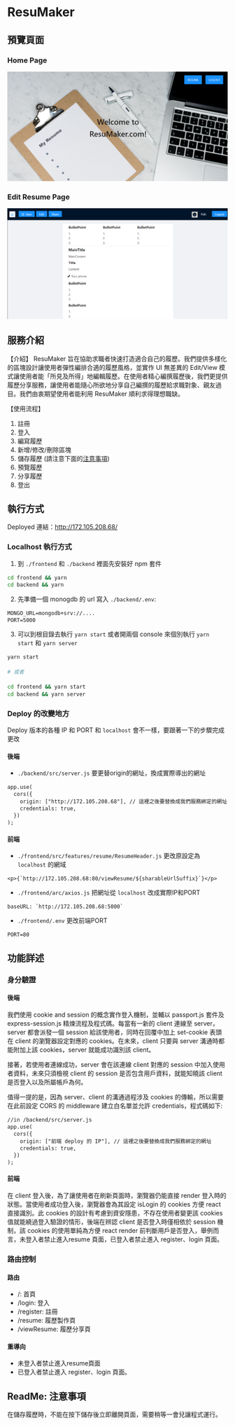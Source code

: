 # ResuMaker
## 預覽頁面
### Home Page
![home page](img/homePage.png)
### Edit Resume Page
![home page](img/resuMaker.png)

## 服務介紹
【介紹】
ResuMaker 旨在協助求職者快速打造適合自己的履歷。我們提供多樣化的區塊設計讓使用者彈性編排合適的履歷風格，並實作 UI 無差異的 Edit/View 模式讓使用者能「所見及所得」地編輯履歷。在使用者精心編撰履歷後，我們更提供履歷分享服務，讓使用者能隨心所欲地分享自己編撰的履歷給求職對象、親友過目。我們由衷期望使用者能利用 ResuMaker 順利求得理想職缺。

【使用流程】
1. 註冊
1. 登入
1. 編寫履歷
1. 新增/修改/刪除區塊
1. 儲存履歷 (請注意下面的[注意事項](#ReadMe-注意事項))
1. 預覽履歷
1. 分享履歷
1. 登出

## 執行方式

Deployed 連結：http://172.105.208.68/

### Localhost 執行方式

1. 到 `./frontend` 和 `./backend` 裡面先安裝好 npm 套件
```bash
cd frontend && yarn
cd backend && yarn
```

2. 先準備一個 monogdb 的 url 寫入 `./backend/.env`:

```
MONGO_URL=mongodb+srv://....
PORT=5000
```

3. 可以到根目錄去執行 `yarn start` 或者開兩個 console 來個別執行 `yarn start` 和 `yarn server`

```bash
yarn start

# 或者

cd frontend && yarn start
cd backend && yarn server
```

### Deploy 的改變地方

Deploy 版本的各種 IP 和 PORT 和 `localhost` 會不一樣，要跟著一下的步驟完成更改

#### 後端

- `./backend/src/server.js` 要更替origin的網址，換成實際導出的網址

```javascript=20
app.use(
  cors({
    origin: ["http://172.105.208.68"], // 這裡之後要替換成我們服務綁定的網址
    credentials: true,
  })
);
```

#### 前端

- `./frontend/src/features/resume/ResumeHeader.js` 更改原設定為`localhost` 的網域

```javascript=128
<p>{`http://172.105.208.68:80/viewResume/${sharableUrlSuffix}`}</p>
```

- `./frontend/arc/axios.js` 把網址從 `localhost` 改成實際IP和PORT

```javascript=5
baseURL: `http://172.105.208.68:5000`
```

- `./frontend/.env` 更改前端PORT

```
PORT=80
```


## 功能詳述
### 身分驗證
#### 後端
我們使用 cookie and session 的概念實作登入機制，並輔以 passport.js 套件及 express-session.js 精煉流程及程式碼。每當有一新的 client 連線至 server，server 都會派發一個 session 給該使用者，同時在回覆中加上 set-cookie 表頭在 client 的瀏覽器設定對應的 cookies。在未來，client 只要與 server 溝通時都能附加上該 cookies，server 就能成功識別該 client。

接著，若使用者連線成功，server 會在該連線 client 對應的 session 中加入使用者資料，未來只須檢視 client 的 session 是否包含用戶資料，就能知曉該 client 是否登入以及所屬帳戶為何。

值得一提的是，因為 server、client 的溝通過程涉及 cookies 的傳輸，所以需要在此前設定 CORS 的 middleware 建立白名單並允許 credentials，程式碼如下: 

```javascript=20
//in /backend/src/server.js
app.use(
  cors({
    origin: ["前端 deploy 的 IP"], // 這裡之後要替換成我們服務綁定的網址
    credentials: true,
  })
);
```

#### 前端
在 client 登入後，為了讓使用者在刷新頁面時，瀏覽器仍能直接 render 登入時的狀態。當使用者成功登入後，瀏覽器會為其設定 isLogin 的 cookies 方便 react 直接識別。此 cookies 的設計有考慮到資安隱患，不存在使用者變更該 cookies 值就能繞過登入驗證的情形，後端在辨認 client 是否登入時僅相依於 session 機制，該 cookies 的使用單純為方便 react render 前判斷用戶是否登入，舉例而言，未登入者禁止進入resume 頁面，已登入者禁止進入 register、login 頁面。

### 路由控制
#### 路由
* /: 首頁
* /login: 登入
* /register: 註冊
* /resume: 履歷製作頁
* /viewResume: 履歷分享頁

#### 重導向
* 未登入者禁止進入resume頁面
* 已登入者禁止進入 register、login 頁面。

## ReadMe: 注意事項
在儲存履歷時，不能在按下儲存後立即離開頁面，需要稍等一會兒讓程式運行。